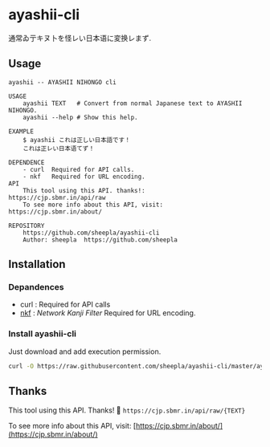 # ayashii-cli

通常ゐ亍キヌ卜を怪レい日本语に変换レまず.

## Usage

```
ayashii -- AYASHII NIHONGO cli

USAGE
    ayashii TEXT   # Convert from normal Japanese text to AYASHII NIHONGO.
    ayashii --help # Show this help.

EXAMPLE
    $ ayashii これは正しい日本語です！
    これは正レい日本语てず！

DEPENDENCE
    - curl  Required for API calls.
    - nkf   Required for URL encoding.
API
    This tool using this API. thanks!:       https://cjp.sbmr.in/api/raw
    To see more info about this API, visit:  https://cjp.sbmr.in/about/

REPOSITORY
    https://github.com/sheepla/ayashii-cli
    Author: sheepla  https://github.com/sheepla
```

## Installation

### Depandences

- curl : Required for API calls
- [nkf](https://osdn.net/projects/nkf/) : *Network Kanji Filter* Required for URL encoding.

### Install ayashii-cli

Just download and add execution permission.

```bash
curl -O https://raw.githubusercontent.com/sheepla/ayashii-cli/master/ayashii && chmod +x ayashii
```

## Thanks

This tool using this API. Thanks! 🥳 `https://cjp.sbmr.in/api/raw/{TEXT}`

To see more info about this API, visit: [https://cjp.sbmr.in/about/](https://cjp.sbmr.in/about/)
